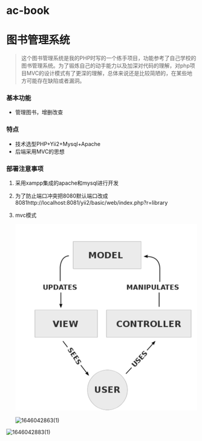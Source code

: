 



# ac-book

# 图书管理系统

> 这个图书管理系统是我的PHP时写的一个练手项目，功能参考了自己学校的图书管理系统。为了锻炼自己的动手能力以及加深对代码的理解，对php项目MVC的设计模式有了更深的理解，总体来说还是比较简陋的，在某些地方可能存在缺陷或者漏洞。

### 基本功能

- 管理图书，增删改查

### 特点

- 技术选型PHP+Yii2+Mysql+Apache
- 后端采用MVC的思想

### 部署注意事项

1. 采用xampp集成的apache和mysql进行开发

2. 为了防止端口冲突把8080默认端口改成8081http://localhost:8081/yii2/basic/web/index.php?r=library

3. mvc模式

   ![1646042778(1)](https://github.com/acctv/ac-book/blob/main/1646042778(1).jpg)

   ![1646042863(1)](C:\Users\ht\Desktop\1646042863(1).jpg)

![1646042883(1)](C:\Users\ht\Desktop\1646042883(1).jpg)